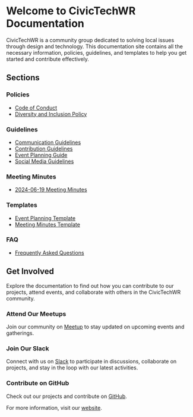 # Welcome to CivicTechWR Documentation

CivicTechWR is a community group dedicated to solving local issues through design and technology. This documentation site contains all the necessary information, policies, guidelines, and templates to help you get started and contribute effectively.

## Sections

### Policies
- [Code of Conduct](policies/Code_of_Conduct.md)
- [Diversity and Inclusion Policy](policies/Diversity_and_Inclusion_Policy.md)

### Guidelines
- [Communication Guidelines](guidelines/Communication_Guidelines.md)
- [Contribution Guidelines](guidelines/Contribution_Guidelines.md)
- [Event Planning Guide](guidelines/Event_Planning_Guide.md)
- [Social Media Guidelines](guidelines/SocialMedia_Guidelines.md)

### Meeting Minutes
- [2024-06-19 Meeting Minutes](meeting-minutes/2024-06-19_Meeting_Minutes.md)

### Templates
- [Event Planning Template](ctwr-templates/Event_Planning_Template.md)
- [Meeting Minutes Template](ctwr-templates/Meeting_Minutes_Template.md)

### FAQ
- [Frequently Asked Questions](faq/index.md)

## Get Involved
Explore the documentation to find out how you can contribute to our projects, attend events, and collaborate with others in the CivicTechWR community.

### Attend Our Meetups
Join our community on [Meetup](https://www.meetup.com/civictechwr/) to stay updated on upcoming events and gatherings.

### Join Our Slack
Connect with us on [Slack](https://join.slack.com/t/civictechwr/shared_invite/zt-2ldijjy0i-gaGvPkuafPt9Zpn7jml70w) to participate in discussions, collaborate on projects, and stay in the loop with our latest activities.

### Contribute on GitHub
Check out our projects and contribute on [GitHub](https://github.com/CivicTechWR).

For more information, visit our [website](https://civictechwr.org).